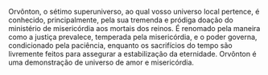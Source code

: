 ﻿Orvônton, o sétimo superuniverso, ao qual vosso universo local pertence, é conhecido, principalmente, pela sua tremenda e pródiga doação do ministério de misericórdia aos mortais dos reinos. É renomado pela maneira como a justiça prevalece, temperada pela misericórdia, e o poder governa, condicionado pela paciência, enquanto os sacrifícios do tempo são livremente feitos para assegurar a estabilização da eternidade. Orvônton é uma demonstração de universo de amor e misericórdia.